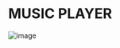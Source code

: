 ﻿# MUSIC PLAYER
![image](https://github.com/DuyThong28/Music-Player/assets/116278919/04fbee42-04d7-4395-b1bd-6dca1d132f2b)





